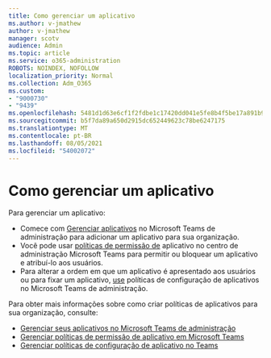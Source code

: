 ```yaml
---
title: Como gerenciar um aplicativo
ms.author: v-jmathew
author: v-jmathew
manager: scotv
audience: Admin
ms.topic: article
ms.service: o365-administration
ROBOTS: NOINDEX, NOFOLLOW
localization_priority: Normal
ms.collection: Adm_O365
ms.custom:
- "9000730"
- "9439"
ms.openlocfilehash: 5481d1d63e6cf1f2fdbe1c17420dd041e5fe8b4f5be17a891b9e0bf871d27baf
ms.sourcegitcommit: b5f7da89a650d2915dc652449623c78be6247175
ms.translationtype: MT
ms.contentlocale: pt-BR
ms.lasthandoff: 08/05/2021
ms.locfileid: "54002072"
---
```

# <a name="how-to-manage-an-app"></a>Como gerenciar um aplicativo

Para gerenciar um aplicativo:

- Comece com [Gerenciar aplicativos](https://admin.teams.microsoft.com/policies/manage-apps) no Microsoft Teams de administração para adicionar um aplicativo para sua organização.
- Você pode usar [políticas de permissão de](https://admin.teams.microsoft.com/policies/app-permission) aplicativo no centro de administração Microsoft Teams para permitir ou bloquear um aplicativo e atribuí-lo aos usuários.
- Para alterar a ordem em que um aplicativo é apresentado aos usuários ou para fixar um aplicativo, [use](https://admin.teams.microsoft.com/policies/app-setup) políticas de configuração de aplicativos no Microsoft Teams de administração.

Para obter mais informações sobre como criar políticas de aplicativos para sua organização, consulte:

- [Gerenciar seus aplicativos no Microsoft Teams de administração](https://docs.microsoft.com/MicrosoftTeams/manage-apps)
- [Gerenciar políticas de permissão de aplicativo em Microsoft Teams](https://docs.microsoft.com/microsoftteams/teams-app-permission-policies)
- [Gerenciar políticas de configuração de aplicativo no Teams](https://docs.microsoft.com/microsoftteams/teams-app-setup-policies)
